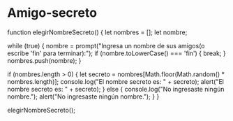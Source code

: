 # Amigo-secreto
function elegirNombreSecreto() {
  let nombres = [];
  let nombre;
  
  while (true) {
      nombre = prompt("Ingresa un nombre de sus amigos(o escribe 'fin' para terminar):");
      if (nombre.toLowerCase() === 'fin') {
          break;
      }
      nombres.push(nombre);
  }
  
  if (nombres.length > 0) {
      let secreto = nombres[Math.floor(Math.random() * nombres.length)];
      console.log("El nombre secreto es: " + secreto);
      alert("El nombre secreto es: " + secreto);
  } else {
      console.log("No ingresaste ningún nombre.");
      alert("No ingresaste ningún nombre.");
  }
}

elegirNombreSecreto();
